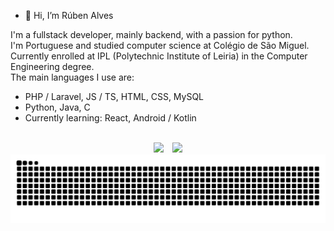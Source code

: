 - 👋 Hi, I’m Rúben Alves <br>

I'm a fullstack developer, mainly backend, with a passion for python. <br>
I'm Portuguese and studied computer science at Colégio de São Miguel. <br>
Currently enrolled at IPL (Polytechnic Institute of Leiria) in the Computer Engineering degree.  <br>
The main languages I use are:
- PHP / Laravel, JS / TS, HTML, CSS, MySQL
- Python, Java, C
- Currently learning: React, Android / Kotlin

<br>

<div align="center">
  <img height="140em" src ="https://github-readme-stats.vercel.app/api?username=redystum&show_icons=true&count_private=true&theme=dark&hide_border=true&bg_color=00000000">
  &ensp;
  <img height="140em" src ="https://github-readme-stats.vercel.app/api/top-langs/?username=redystum&layout=compact&hide_border=true&count_private=true&theme=dark&bg_color=00000000&langs_count=6">
 <!-- <img height="140em" src="https://github-readme-stackoverflow.vercel.app/?userID=17767138&theme=dark" /> -->
</div>

  
<!-- ![Snake animation](https://github.com/redystum/redystum/blob/output/github-contribution-grid-snake.svg) -->
<picture>
  <source media="(prefers-color-scheme: dark)" srcset="https://github.com/redystum/redystum/blob/output/github-contribution-grid-snake-dark.svg" />
  <source media="(prefers-color-scheme: light)" srcset="https://github.com/redystum/redystum/blob/output/github-contribution-grid-snake.svg" />
  <img alt="github-snake" src="https://github.com/redystum/redystum/blob/output/github-contribution-grid-snake.svg" />
</picture>




<!-- 
https://github.com/Ileriayo/markdown-badges 
https://github.com/ankurparihar/readme-pagespeed-insights
https://github.com/DenverCoder1/readme-typing-svg
-->
  
